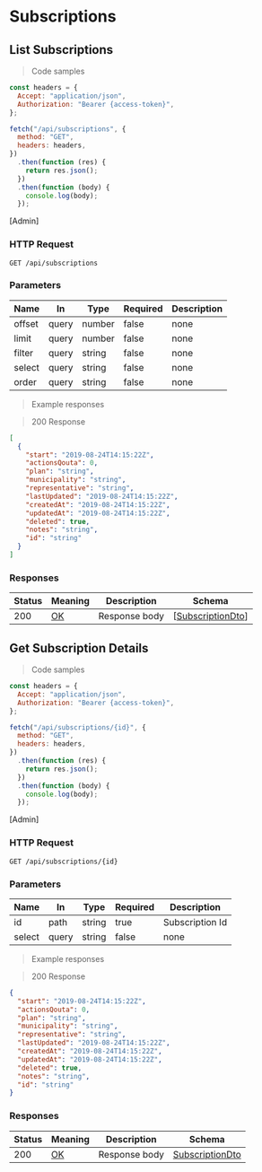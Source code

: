 # Subscriptions

## List Subscriptions

> Code samples

```javascript
const headers = {
  Accept: "application/json",
  Authorization: "Bearer {access-token}",
};

fetch("/api/subscriptions", {
  method: "GET",
  headers: headers,
})
  .then(function (res) {
    return res.json();
  })
  .then(function (body) {
    console.log(body);
  });
```

<p class="policies">[Admin]</p>

### HTTP Request

`GET /api/subscriptions`

<h3 id="get__api_subscriptions-parameters">Parameters</h3>

| Name   | In    | Type   | Required | Description |
| ------ | ----- | ------ | -------- | ----------- |
| offset | query | number | false    | none        |
| limit  | query | number | false    | none        |
| filter | query | string | false    | none        |
| select | query | string | false    | none        |
| order  | query | string | false    | none        |

> Example responses

> 200 Response

```json
[
  {
    "start": "2019-08-24T14:15:22Z",
    "actionsQouta": 0,
    "plan": "string",
    "municipality": "string",
    "representative": "string",
    "lastUpdated": "2019-08-24T14:15:22Z",
    "createdAt": "2019-08-24T14:15:22Z",
    "updatedAt": "2019-08-24T14:15:22Z",
    "deleted": true,
    "notes": "string",
    "id": "string"
  }
]
```

<h3 id="get__api_subscriptions-responses">Responses</h3>

| Status | Meaning                                                 | Description   | Schema                                      |
| ------ | ------------------------------------------------------- | ------------- | ------------------------------------------- |
| 200    | [OK](https://tools.ietf.org/html/rfc7231#section-6.3.1) | Response body | [[SubscriptionDto](#schemasubscriptiondto)] |

## Get Subscription Details

> Code samples

```javascript
const headers = {
  Accept: "application/json",
  Authorization: "Bearer {access-token}",
};

fetch("/api/subscriptions/{id}", {
  method: "GET",
  headers: headers,
})
  .then(function (res) {
    return res.json();
  })
  .then(function (body) {
    console.log(body);
  });
```

<p class="policies">[Admin]</p>

### HTTP Request

`GET /api/subscriptions/{id}`

<h3 id="get__api_subscriptions_{id}-parameters">Parameters</h3>

| Name   | In    | Type   | Required | Description     |
| ------ | ----- | ------ | -------- | --------------- |
| id     | path  | string | true     | Subscription Id |
| select | query | string | false    | none            |

> Example responses

> 200 Response

```json
{
  "start": "2019-08-24T14:15:22Z",
  "actionsQouta": 0,
  "plan": "string",
  "municipality": "string",
  "representative": "string",
  "lastUpdated": "2019-08-24T14:15:22Z",
  "createdAt": "2019-08-24T14:15:22Z",
  "updatedAt": "2019-08-24T14:15:22Z",
  "deleted": true,
  "notes": "string",
  "id": "string"
}
```

<h3 id="get__api_subscriptions_{id}-responses">Responses</h3>

| Status | Meaning                                                 | Description   | Schema                                    |
| ------ | ------------------------------------------------------- | ------------- | ----------------------------------------- |
| 200    | [OK](https://tools.ietf.org/html/rfc7231#section-6.3.1) | Response body | [SubscriptionDto](#schemasubscriptiondto) |
